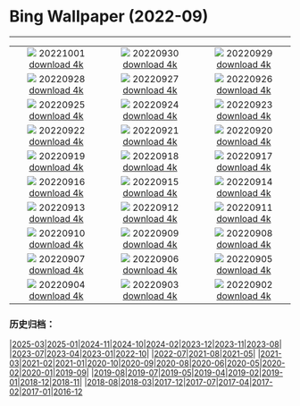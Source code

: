 # Bing Wallpaper (2022-09)
**************
| | | |
| :----: | :----: | :----: |
| ![](https://www.bing.com/th?id=OHR.NationalDay2022_ZH-CN3861603311_1920x1080.jpg) 20221001 [download 4k](https://www.bing.com/th?id=OHR.NationalDay2022_ZH-CN3861603311_UHD.jpg) | ![](https://www.bing.com/th?id=OHR.EubalaenaAustralis_ZH-CN3366455170_1920x1080.jpg) 20220930 [download 4k](https://www.bing.com/th?id=OHR.EubalaenaAustralis_ZH-CN3366455170_UHD.jpg) | ![](https://www.bing.com/th?id=OHR.JohnstonWater_ZH-CN3121890365_1920x1080.jpg) 20220929 [download 4k](https://www.bing.com/th?id=OHR.JohnstonWater_ZH-CN3121890365_UHD.jpg) |
| ![](https://www.bing.com/th?id=OHR.FosterCoveredBridge_ZH-CN2672988563_1920x1080.jpg) 20220928 [download 4k](https://www.bing.com/th?id=OHR.FosterCoveredBridge_ZH-CN2672988563_UHD.jpg) | ![](https://www.bing.com/th?id=OHR.YellowstoneUGB_ZH-CN2518690319_1920x1080.jpg) 20220927 [download 4k](https://www.bing.com/th?id=OHR.YellowstoneUGB_ZH-CN2518690319_UHD.jpg) | ![](https://www.bing.com/th?id=OHR.SusitnaRiver_ZH-CN2317772890_1920x1080.jpg) 20220926 [download 4k](https://www.bing.com/th?id=OHR.SusitnaRiver_ZH-CN2317772890_UHD.jpg) |
| ![](https://www.bing.com/th?id=OHR.AmazonMangroves_ZH-CN2154443859_1920x1080.jpg) 20220925 [download 4k](https://www.bing.com/th?id=OHR.AmazonMangroves_ZH-CN2154443859_UHD.jpg) | ![](https://www.bing.com/th?id=OHR.DarkSkyAcadia_ZH-CN1827511700_1920x1080.jpg) 20220924 [download 4k](https://www.bing.com/th?id=OHR.DarkSkyAcadia_ZH-CN1827511700_UHD.jpg) | ![](https://www.bing.com/th?id=OHR.LastDollarRoad_ZH-CN1462265798_1920x1080.jpg) 20220923 [download 4k](https://www.bing.com/th?id=OHR.LastDollarRoad_ZH-CN1462265798_UHD.jpg) |
| ![](https://www.bing.com/th?id=OHR.SpringPoint_ZH-CN6445792697_1920x1080.jpg) 20220922 [download 4k](https://www.bing.com/th?id=OHR.SpringPoint_ZH-CN6445792697_UHD.jpg) | ![](https://www.bing.com/th?id=OHR.SyltNordseeHoernum_ZH-CN6316415332_1920x1080.jpg) 20220921 [download 4k](https://www.bing.com/th?id=OHR.SyltNordseeHoernum_ZH-CN6316415332_UHD.jpg) | ![](https://www.bing.com/th?id=OHR.SitkaOtters_ZH-CN4715326633_1920x1080.jpg) 20220920 [download 4k](https://www.bing.com/th?id=OHR.SitkaOtters_ZH-CN4715326633_UHD.jpg) |
| ![](https://www.bing.com/th?id=OHR.SanMartinoVillage_ZH-CN4623104087_1920x1080.jpg) 20220919 [download 4k](https://www.bing.com/th?id=OHR.SanMartinoVillage_ZH-CN4623104087_UHD.jpg) | ![](https://www.bing.com/th?id=OHR.EmeraldYoho_ZH-CN4524610330_1920x1080.jpg) 20220918 [download 4k](https://www.bing.com/th?id=OHR.EmeraldYoho_ZH-CN4524610330_UHD.jpg) | ![](https://www.bing.com/th?id=OHR.BlackpoolBeach_ZH-CN2646268897_1920x1080.jpg) 20220917 [download 4k](https://www.bing.com/th?id=OHR.BlackpoolBeach_ZH-CN2646268897_UHD.jpg) |
| ![](https://www.bing.com/th?id=OHR.PianePuma_ZH-CN1482049046_1920x1080.jpg) 20220916 [download 4k](https://www.bing.com/th?id=OHR.PianePuma_ZH-CN1482049046_UHD.jpg) | ![](https://www.bing.com/th?id=OHR.PyreneesPark_ZH-CN1341030921_1920x1080.jpg) 20220915 [download 4k](https://www.bing.com/th?id=OHR.PyreneesPark_ZH-CN1341030921_UHD.jpg) | ![](https://www.bing.com/th?id=OHR.MarbleCanyon_ZH-CN1066862981_1920x1080.jpg) 20220914 [download 4k](https://www.bing.com/th?id=OHR.MarbleCanyon_ZH-CN1066862981_UHD.jpg) |
| ![](https://www.bing.com/th?id=OHR.GSDNPest_ZH-CN0818304791_1920x1080.jpg) 20220913 [download 4k](https://www.bing.com/th?id=OHR.GSDNPest_ZH-CN0818304791_UHD.jpg) | ![](https://www.bing.com/th?id=OHR.Aracari_ZH-CN0383753817_1920x1080.jpg) 20220912 [download 4k](https://www.bing.com/th?id=OHR.Aracari_ZH-CN0383753817_UHD.jpg) | ![](https://www.bing.com/th?id=OHR.KeralaIndia_ZH-CN0125201857_1920x1080.jpg) 20220911 [download 4k](https://www.bing.com/th?id=OHR.KeralaIndia_ZH-CN0125201857_UHD.jpg) |
| ![](https://www.bing.com/th?id=OHR.MidAutumn2022_ZH-CN9825550508_1920x1080.jpg) 20220910 [download 4k](https://www.bing.com/th?id=OHR.MidAutumn2022_ZH-CN9825550508_UHD.jpg) | ![](https://www.bing.com/th?id=OHR.BHNMBelize_ZH-CN9422261941_1920x1080.jpg) 20220909 [download 4k](https://www.bing.com/th?id=OHR.BHNMBelize_ZH-CN9422261941_UHD.jpg) | ![](https://www.bing.com/th?id=OHR.CircumnavigationAnni_ZH-CN6835512993_1920x1080.jpg) 20220908 [download 4k](https://www.bing.com/th?id=OHR.CircumnavigationAnni_ZH-CN6835512993_UHD.jpg) |
| ![](https://www.bing.com/th?id=OHR.TheNeedles_ZH-CN6578835963_1920x1080.jpg) 20220907 [download 4k](https://www.bing.com/th?id=OHR.TheNeedles_ZH-CN6578835963_UHD.jpg) | ![](https://www.bing.com/th?id=OHR.SquirrelMushroom_ZH-CN2854383605_1920x1080.jpg) 20220906 [download 4k](https://www.bing.com/th?id=OHR.SquirrelMushroom_ZH-CN2854383605_UHD.jpg) | ![](https://www.bing.com/th?id=OHR.TaigaRoad_ZH-CN2567537158_1920x1080.jpg) 20220905 [download 4k](https://www.bing.com/th?id=OHR.TaigaRoad_ZH-CN2567537158_UHD.jpg) |
| ![](https://www.bing.com/th?id=OHR.ArambolBeach_ZH-CN2149857876_1920x1080.jpg) 20220904 [download 4k](https://www.bing.com/th?id=OHR.ArambolBeach_ZH-CN2149857876_UHD.jpg) | ![](https://www.bing.com/th?id=OHR.MalaysiaTwinTowers_ZH-CN1989513449_1920x1080.jpg) 20220903 [download 4k](https://www.bing.com/th?id=OHR.MalaysiaTwinTowers_ZH-CN1989513449_UHD.jpg) | ![](https://www.bing.com/th?id=OHR.SeitanLimania_ZH-CN3831790369_1920x1080.jpg) 20220902 [download 4k](https://www.bing.com/th?id=OHR.SeitanLimania_ZH-CN3831790369_UHD.jpg) |

### 历史归档：

|[2025-03](bing/2025-03/2025-03.md)|[2025-01](bing/2025-01/2025-01.md)|[2024-11](bing/2024-11/2024-11.md)|[2024-10](bing/2024-10/2024-10.md)|[2024-02](bing/2024-02/2024-02.md)|[2023-12](bing/2023-12/2023-12.md)|[2023-11](bing/2023-11/2023-11.md)|[2023-08](bing/2023-08/2023-08.md)|
|[2023-07](bing/2023-07/2023-07.md)|[2023-04](bing/2023-04/2023-04.md)|[2023-01](bing/2023-01/2023-01.md)|[2022-10](bing/2022-10/2022-10.md)|
|[2022-07](bing/2022-07/2022-07.md)|[2021-08](bing/2021-08/2021-08.md)|[2021-05](bing/2021-05/2021-05.md)|
|[2021-03](bing/2021-03/2021-03.md)|[2021-02](bing/2021-02/2021-02.md)|[2021-01](bing/2021-01/2021-01.md)|[2020-10](bing/2020-10/2020-10.md)|[2020-09](bing/2020-09/2020-09.md)|[2020-08](bing/2020-08/2020-08.md)|[2020-06](bing/2020-06/2020-06.md)|[2020-05](bing/2020-05/2020-05.md)|[2020-02](bing/2020-02/2020-02.md)|[2020-01](bing/2020-01/2020-01.md)|[2019-09](bing/2019-09/2019-09.md)|
|[2019-08](bing/2019-08/2019-08.md)|[2019-07](bing/2019-07/2019-07.md)|[2019-05](bing/2019-05/2019-05.md)|[2019-04](bing/2019-04/2019-04.md)|[2019-02](bing/2019-02/2019-02.md)|[2019-01](bing/2019-01/2019-01.md)|[2018-12](bing/2018-12/2018-12.md)|[2018-11](bing/2018-11/2018-11.md)|
|[2018-08](bing/2018-08/2018-08.md)|[2018-03](bing/2018-03/2018-03.md)|[2017-12](bing/2017-12/2017-12.md)|[2017-07](bing/2017-07/2017-07.md)|[2017-04](bing/2017-04/2017-04.md)|[2017-02](bing/2017-02/2017-02.md)|[2017-01](bing/2017-01/2017-01.md)|[2016-12](bing/2016-12/2016-12.md)